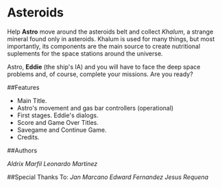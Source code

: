 # Asteroids
Help **Astro** move around the asteroids belt and collect *Khalum*, a strange mineral found only in asteroids.
Khalum is used for many things, but most importantly, its components are the main source to create nutritional suplements
for the space stations around the universe.

Astro, **Eddie** (the ship's IA) and you will have to face the deep space problems and, of course, complete your missions.
Are you ready?

##Features

*	Main Title.
*	Astro's movement and gas bar controllers (operational)
*	First stages. Eddie's dialogs.
*	Score and Game Over Titles.
*   Savegame and Continue Game.
*   Credits. 

##Authors

*Aldrix Marfil*
*Leonardo Martinez*

##Special Thanks To:
*Jan Marcano*
*Edward Fernandez*
*Jesus Requena*